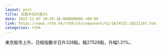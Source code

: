 ```yaml
---
layout: post
title: 日股半日升逾1%
date: 2022-11-07 10:45:18.000000000 +08:00
link: https://news.rthk.hk/rthk/ch/component/k2/1674531-20221107.htm
categories: rthk
---
```


東京股市上升。日經指數半日升328點，報27528點，升幅1.21%。
